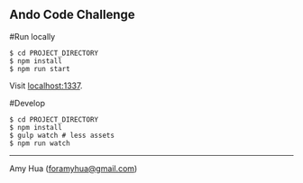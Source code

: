 Ando Code Challenge
----

#Run locally

```
$ cd PROJECT_DIRECTORY
$ npm install
$ npm run start
```

Visit [localhost:1337](http://localhost:1337).

#Develop

```
$ cd PROJECT_DIRECTORY
$ npm install
$ gulp watch # less assets
$ npm run watch
```

----

Amy Hua (foramyhua@gmail.com)